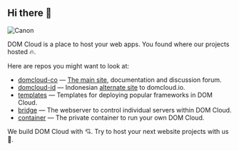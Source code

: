 ## Hi there 👋

![Canon](https://github.com/domcloud/domcloud-io/raw/master/assets/bg/canon.png)

DOM Cloud is a place to host your web apps. You found where our projects hosted 🔥.

Here are repos you might want to look at:

+ [domcloud-co](https://github.com/domcloud/domcloud-co) &mdash; [The main site](http://domcloud.co/), documentation and discussion forum.
+ [domcloud-id](https://github.com/domcloud/domcloud-id) &mdash; Indonesian [alternate site](http://domcloud.id/) to domcloud.io.
+ [templates](https://github.com/domcloud/templates) &mdash; Templates for deploying popular frameworks in DOM Cloud.
+ [bridge](https://github.com/domcloud/bridge) &mdash; The webserver to control individual servers within DOM Cloud.
+ [container](https://github.com/domcloud/container) &mdash; The private container to run your own DOM Cloud.

We build DOM Cloud with 💘. Try to host your next website projects with us 🤗.

